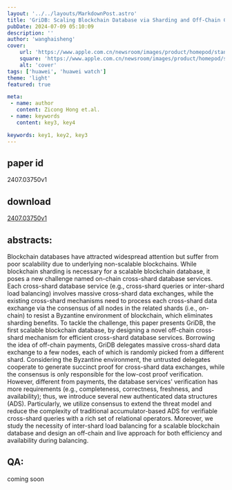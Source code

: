 ```yaml
---
layout: '../../layouts/MarkdownPost.astro'
title: 'GriDB: Scaling Blockchain Database via Sharding and Off-Chain Cross-Shard Mechanism'
pubDate: 2024-07-09 05:10:09
description: ''
author: 'wanghaisheng'
cover:
    url: 'https://www.apple.com.cn/newsroom/images/product/homepod/standard/Apple-HomePod-hero-230118_big.jpg.large_2x.jpg'
    square: 'https://www.apple.com.cn/newsroom/images/product/homepod/standard/Apple-HomePod-hero-230118_big.jpg.large_2x.jpg'
    alt: 'cover'
tags: ['huawei', 'huawei watch'] 
theme: 'light'
featured: true

meta:
 - name: author
   content: Zicong Hong et.al.
 - name: keywords
   content: key3, key4

keywords: key1, key2, key3
---
```


## paper id
2407.03750v1
## download
[2407.03750v1](http://arxiv.org/abs/2407.03750v1)
## abstracts:
Blockchain databases have attracted widespread attention but suffer from poor scalability due to underlying non-scalable blockchains. While blockchain sharding is necessary for a scalable blockchain database, it poses a new challenge named on-chain cross-shard database services. Each cross-shard database service (e.g., cross-shard queries or inter-shard load balancing) involves massive cross-shard data exchanges, while the existing cross-shard mechanisms need to process each cross-shard data exchange via the consensus of all nodes in the related shards (i.e., on-chain) to resist a Byzantine environment of blockchain, which eliminates sharding benefits. To tackle the challenge, this paper presents GriDB, the first scalable blockchain database, by designing a novel off-chain cross-shard mechanism for efficient cross-shard database services. Borrowing the idea of off-chain payments, GriDB delegates massive cross-shard data exchange to a few nodes, each of which is randomly picked from a different shard. Considering the Byzantine environment, the untrusted delegates cooperate to generate succinct proof for cross-shard data exchanges, while the consensus is only responsible for the low-cost proof verification. However, different from payments, the database services' verification has more requirements (e.g., completeness, correctness, freshness, and availability); thus, we introduce several new authenticated data structures (ADS). Particularly, we utilize consensus to extend the threat model and reduce the complexity of traditional accumulator-based ADS for verifiable cross-shard queries with a rich set of relational operators. Moreover, we study the necessity of inter-shard load balancing for a scalable blockchain database and design an off-chain and live approach for both efficiency and availability during balancing.
## QA:
coming soon
